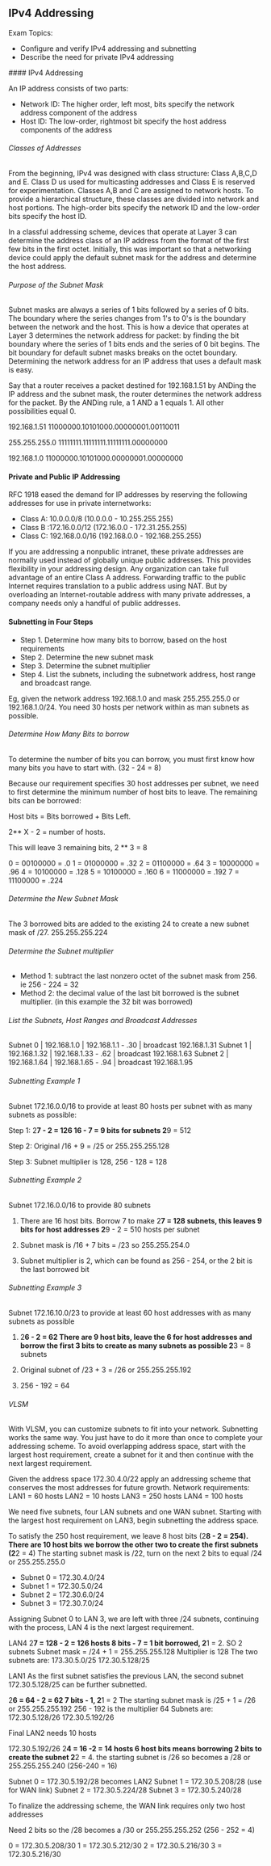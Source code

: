 ## IPv4 Addressing

Exam Topics:

- Configure and verify IPv4 addressing and subnetting 
- Describe the need for private IPv4 addressing 

#### IPv4 Addressing 

An IP address consists of two parts:

- Network ID: The higher order, left most, bits specify the network address component of the address 
- Host ID: The low-order, rightmost bit specify the host address components of the address 

###### Classes of Addresses

From the beginning, IPv4 was designed with class structure: Class A,B,C,D and E. Class D us used for multicasting addresses and Class E is reserved for experimentation. Classes A,B and C are assigned to network hosts. To provide a hierarchical structure, these classes are divided into network and host portions. The high-order bits specify the network ID and the low-order bits specify the host ID. 

In a classful addressing scheme, devices that operate at Layer 3 can determine the address class of an IP address from the format of the first few bits in the first octet. Initially, this was important so that a networking device could apply the default subnet mask for the address and determine the host address. 

###### Purpose of the Subnet Mask

Subnet masks are always a series of 1 bits followed by a series of 0 bits. The boundary where the series changes from 1's to 0's is the boundary between the network and the host. This is how a device that operates at Layer 3 determines the network address for packet: by finding the bit boundary where the series of 1 bits ends and the series of 0 bit begins. The bit boundary for default subnet masks breaks on the octet boundary. Determining the network address for an IP address that uses a default mask is easy.

Say that a router receives a packet destined for 192.168.1.51 by ANDing the IP address and the subnet mask, the router determines the network address for the packet. By the ANDing rule, a 1 AND a 1 equals 1. All other possibilities equal 0.

192.168.1.51
11000000.10101000.00000001.00110011

255.255.255.0
11111111.11111111.11111111.00000000

192.168.1.0
11000000.10101000.00000001.00000000

#### Private and Public IP Addressing 

RFC 1918 eased the demand for IP addresses by reserving the following addresses for use in private internetworks:

* Class A: 10.0.0.0/8 (10.0.0.0 - 10.255.255.255)
* Class B :172.16.0.0/12 (172.16.0.0 - 172.31.255.255)
* Class C: 192.168.0.0/16 (192.168.0.0 - 192.168.255.255)

If you are addressing a nonpublic intranet, these private addresses are normally used instead of globally unique public addresses. This provides flexibility in your addressing design. Any organization can take full advantage of an entire Class A address. Forwarding traffic to the public Internet requires translation to a public address using NAT. But by overloading an Internet-routable address with many private addresses, a company needs only a handful of public addresses. 

#### Subnetting in Four Steps

- Step 1. Determine how many bits to borrow, based on the host requirements
- Step 2. Determine the new subnet mask 
- Step 3. Determine the subnet multiplier
- Step 4. List the subnets, including the subnetwork address, host range and broadcast range.

Eg, given the network address 192.168.1.0 and mask 255.255.255.0 or 192.168.1.0/24. You need 30 hosts per network within as man subnets as possible.

###### Determine How Many Bits to borrow

To determine the number of bits you can borrow, you must first know how many bits you have to start with. (32 - 24 = 8)

Because our requirement specifies 30 host addresses per subnet, we need to first determine the minimum number of host bits to leave. The remaining bits can be borrowed:

Host bits = Bits borrowed + Bits Left. 

2** X - 2 = number of hosts. 

This will leave 3 remaining bits, 2 ** 3 = 8

0 = 00100000 = .0
1 = 01000000 = .32
2 = 01100000 = .64
3 = 10000000 = .96
4 = 10100000 = .128
5 = 10100000 = .160
6 = 11000000 = .192
7 = 11100000 = .224

###### Determine the New Subnet Mask

The 3 borrowed bits are added to the existing 24 to create a new subnet mask of /27. 255.255.255.224

###### Determine the Subnet multiplier

- Method 1: subtract the last nonzero octet of the subnet mask from 256. ie 256 - 224 = 32
- Method 2: the decimal value of the last bit borrowed is the subnet multiplier. (in this example the 32 bit was borrowed)

###### List the Subnets, Host Ranges and Broadcast Addresses 

Subnet 0 | 192.168.1.0  | 192.168.1.1 - .30  | broadcast 192.168.1.31
Subnet 1 | 192.168.1.32 | 192.168.1.33 - .62 | broadcast 192.168.1.63
Subnet 2 | 192.168.1.64 | 192.168.1.65 - .94 | broadcast 192.168.1.95

###### Subnetting Example 1

Subnet 172.16.0.0/16 to provide at least 80 hosts per subnet with as many subnets as possible:

Step 1: 2**7 - 2 = 126
16 - 7 = 9 bits for subnets 2**9 = 512

Step 2: Original /16 + 9 = /25 or 255.255.255.128

Step 3: Subnet multiplier is 128, 256 - 128 = 128

###### Subnetting Example 2

Subnet 172.16.0.0/16 to provide 80 subnets 

1. There are 16 host bits. Borrow 7 to make 2**7 = 128 subnets, this leaves 9 bits for host addresses 2**9 - 2 = 510 hosts per subnet 

2. Subnet mask is /16 + 7 bits = /23 so 255.255.254.0

3. Subnet multiplier is 2, which can be found as 256 - 254, or the 2 bit is the last borrowed bit

###### Subnetting Example 3 

Subnet 172.16.10.0/23 to provide at least 60 host addresses with as many subnets as possible

1. 2**6 - 2 = 62 
There are 9 host bits, leave the 6 for host addresses and borrow the first 3 bits to create as many subnets as possible 
2**3 = 8 subnets 

2. Original subnet of /23 + 3 = /26 or 255.255.255.192

3. 256 - 192 = 64

###### VLSM

With VLSM, you can customize subnets to fit into your network. Subnetting works the same way. You just have to do it more than once to complete your addressing scheme. To avoid overlapping address space, start with the largest host requirement, create a subnet for it and then continue with the next largest requirement.

Given the address space 172.30.4.0/22 apply an addressing scheme that conserves the most addresses for future growth. 
Network requirements:
LAN1 = 60 hosts
LAN2 = 10 hosts
LAN3 = 250 hosts
LAN4 = 100 hosts

We need five subnets, four LAN subnets and one WAN subnet. Starting with the largest host requirement on LAN3, begin subnetting the address space. 

To satisfy the 250 host requirement, we leave 8 host bits (2**8 - 2 = 254). There are 10 host bits we borrow the other two to create the first subnets (2**2 = 4) The starting subnet mask is /22, turn on the next 2 bits to equal /24 or 255.255.255.0

* Subnet 0 = 172.30.4.0/24
* Subnet 1 = 172.30.5.0/24
* Subnet 2 = 172.30.6.0/24
* Subnet 3 = 172.30.7.0/24

Assigning Subnet 0 to LAN 3, we are left with three /24 subnets, continuing with the process, LAN 4 is the next largest requirement.

LAN4 
2**7 = 128 - 2 = 126 hosts 
8 bits - 7 = 1 bit borrowed, 2**1 = 2. SO 2 subnets 
Subnet mask = /24 + 1 = 255.255.255.128
Multiplier is 128
The two subnets are:
173.30.5.0/25
172.30.5.128/25

LAN1
As the first subnet satisfies the previous LAN, the second subnet 172.30.5.128/25 can be further subnetted.

2**6 = 64 - 2 = 62
7 bits - 1, 2**1 = 2
The starting subnet mask is /25 + 1 = /26 or 255.255.255.192
256 - 192 is the multiplier 64
Subnets are:
172.30.5.128/26
172.30.5.192/26

Final LAN2 needs 10 hosts

172.30.5.192/26 
2**4 = 16 -2 = 14 hosts
6 host bits means borrowing 2 bits to create the subnet 2**2 = 4. the starting subnet is /26 so becomes a /28 or 255.255.255.240 (256-240 = 16)

Subnet 0 = 172.30.5.192/28 becomes LAN2
Subnet 1 = 172.30.5.208/28 (use for WAN link)
Subnet 2 = 172.30.5.224/28
Subnet 3 = 172.30.5.240/28

To finalize the addressing scheme, the WAN link requires only two host addresses

Need 2 bits so the /28 becomes a /30 or 255.255.255.252 (256 - 252 = 4)

0 = 172.30.5.208/30
1 = 172.30.5.212/30
2 = 172.30.5.216/30
3 = 172.30.5.216/30